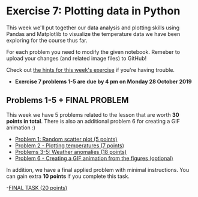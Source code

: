 # Exercise 7: Plotting data in Python

This week we'll put together our data analysis and plotting skills using Pandas and Matplotlib to visualize the temperature data we have been exploring for the course thus far.

For each problem you need to modify the given notebook. Remeber to upload your changes (and related image files) to GitHub!

Check out [the hints for this week's exercise](https://geo-python.github.io/site/lessons/L7/exercise-7.html) if you're having trouble.

- **Exercise 7 problems 1-5 are due by 4 pm on Monday 28 October 2019**


## Problems 1-5 + FINAL PROBLEM

This week we have 5 problems related to the lesson that are worth **30 points in total**. There is also an additional problem 6 for creating a GIF animation :) 

 - [Problem 1: Random scatter plot (5 points)](Exercise-7-problem-1.ipynb)
 - [Problem 2 - Plotting temperatures (7 points)](Exercise-7-problem-2.ipynb)
 - [Problems 3-5: Weather anomalies (18 points)](Exercise-7-problem-3-5.ipynb)
 - [Problem 6 - Creating a GIF animation from the figures (optional)](Exercise-7-problem-6.ipynb)
 
 In addition, we have a final applied problem with minimal instructions. You can gain extra **10 points** if you complete this task. 
 
 -[FINAL TASK (20 points)](geo-python-final-problem.ipynb)